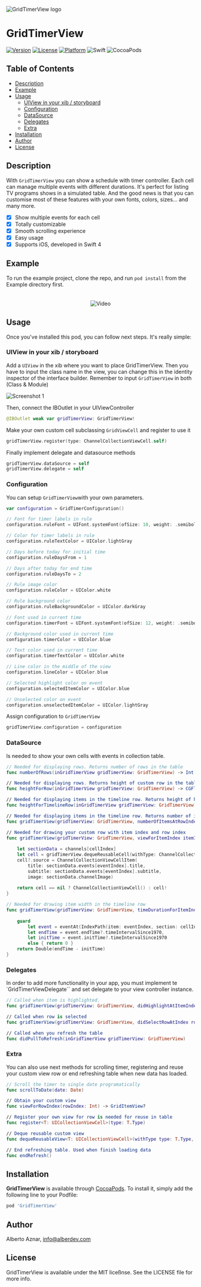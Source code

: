 ![GridTimerView logo](https://raw.githubusercontent.com/alberdev/GridTimerView/master/Images/header_GridTimerView.png)

# GridTimerView

[![Version](https://img.shields.io/cocoapods/v/GridTimerView.svg?style=flat&colorB=ED3269)](https://cocoapods.org/pods/GridTimerView)
[![License](https://img.shields.io/cocoapods/l/GridTimerView.svg?style=flat)](https://cocoapods.org/pods/GridTimerView)
[![Platform](https://img.shields.io/cocoapods/p/GridTimerView.svg?style=flat)](https://cocoapods.org/pods/GridTimerView)
![Swift](https://img.shields.io/badge/%20in-swift%204.0-orange.svg?style=flat&colorB=ED3269)
![CocoaPods](https://img.shields.io/cocoapods/dt/GridTimerView.svg?style=flat&colorB=aaaaaa)


## Table of Contents

- [Description](#description)
- [Example](#example)
- [Usage](#usage)
  - [UIView in your xib / storyboard](#uiviewinyourxib/storyboard)
  - [Configuration](#configuration)
  - [DataSource](#datasource)
  - [Delegates](#delegates)
  - [Extra](#extra)
- [Installation](#installation)
- [Author](#author)
- [License](#license)

## Description

With `GridTimerView` you can show a schedule with timer controller. Each cell can manage multiple events with different durations. It's perfect for listing TV programs shows in a simulated table. And the good news is that you can customise most of these features with your own fonts, colors, sizes... and many more.

- [x] Show multiple events for each cell
- [x] Totally customizable
- [x] Smooth scrolling experience
- [x] Easy usage
- [x] Supports iOS, developed in Swift 4

## Example

To run the example project, clone the repo, and run `pod install` from the Example directory first.

<center><img src="https://raw.githubusercontent.com/alberdev/GridTimerView/master/Images/video_1.gif" alt="Video" style="margin-top: 20px;" /></center>

## Usage

Once you've installed this pod, you can follow next steps. It's really simple:

### UIView in your xib / storyboard

Add a `UIView` in the xib where you want to place GridTimerView. Then you have to input the class name in the view, you can change this in the identity inspector of the interface builder. Remember to input `GridTimerView` in both (Class & Module)

<img src="https://raw.githubusercontent.com/alberdev/GridTimerView/master/Images/screenshot_1.png" alt="Screenshot 1" style="margin: auto" />

Then, connect the IBOutlet in your UIViewController

```swift
@IBOutlet weak var gridTimerView: GridTimerView!
```

Make your own custom cell subclassing `GridViewCell` and register to use it

```swift
gridTimerView.register(type: ChannelCollectionViewCell.self)
```

Finally implement delegate and datasource methods

```swift
gridTimerView.dataSource = self
gridTimerView.delegate = self
```


### Configuration

You can setup `GridTimerView`with your own parameters.
 
```swift
var configuration = GridTimerConfiguration()

// Font for timer labels in rule
configuration.ruleFont = UIFont.systemFont(ofSize: 10, weight: .semibold)

// Color for timer labels in rule
configuration.ruleTextColor = UIColor.lightGray

// Days before today for initial time
configuration.ruleDaysFrom = 1

// Days after today for end time
configuration.ruleDaysTo = 2

// Rule image color
configuration.ruleColor = UIColor.white

// Rule background color
configuration.ruleBackgroundColor = UIColor.darkGray

// Font used in current time
configuration.timerFont = UIFont.systemFont(ofSize: 12, weight: .semibold)

// Background color used in current time
configuration.timerColor = UIColor.blue

// Text color used in current time
configuration.timerTextColor = UIColor.white

// Line color in the middle of the view
configuration.lineColor = UIColor.blue

// Selected highlight color on event
configuration.selectedItemColor = UIColor.blue

// Unselected color on event
configuration.unselectedItemColor = UIColor.lightGray
```

Assign configuration to `GridTimerView`

```swift
gridTimerView.configuration = configuration
```

### DataSource

Is needed to show your own cells with events in collection table.

```swift
// Needed for displaying rows. Returns number of rows in the table
func numberOfRows(inGridTimerView gridTimerView: GridTimerView) -> Int 

// Needed for displaying rows. Returns height of custom row in the table
func heightForRow(inGridTimerView gridTimerView: GridTimerView) -> CGFloat 

// Needed for displaying items in the timeline row. Returns height of highlighted items
func heightForTimelineRow(inGridTimerView gridTimerView: GridTimerView) -> CGFloat 

// Needed for displaying items in the timeline row. Returns number of items in row
func gridTimerView(gridTimerView: GridTimerView, numberOfItemsAtRowIndex rowIndex: Int) -> Int 

// Needed for drawing your custom row with item index and row index
func gridTimerView(gridTimerView: GridTimerView, viewForItemIndex itemIndex: Int, inRowIndex rowIndex: Int) -> GridViewCell? {
           
    let sectionData = channels[cellIndex]
    let cell = gridTimerView.dequeReusableCell(withType: ChannelCollectionViewCell.self, forCellIndex: cellIndex)
    cell?.source = ChannelCollectionViewCellItem(
        title: sectionData.events[eventIndex].title,
        subtitle: sectionData.events[eventIndex].subtitle,
        image: sectionData.channelImage)
    
    return cell == nil ? ChannelCollectionViewCell() : cell!
}

// Needed for drawing item width in the timeline row
func gridTimerView(gridTimerView: GridTimerView, timeDurationForItemIndex itemIndex: Int, inRowIndex rowIndex: Int) -> Double? {
        
    guard
        let event = eventAt(IndexPath(item: eventIndex, section: cellIndex)),
        let endTime = event.endTime?.timeIntervalSince1970,
        let initTime = event.initTime?.timeIntervalSince1970
        else { return 0 }
    return Double(endTime - initTime)
}
```

### Delegates

In order to add more functionality in your app, you must implement te `GridTimerViewDelegate`` and set delegate to your view controller instance.

```swift
// Called when item is highlighted. 
func gridTimerView(gridTimerView: GridTimerView, didHighlightAtItemIndex itemIndex: Int, inRowIndex rowIndex: Int)

// Called when row is selected
func gridTimerView(gridTimerView: GridTimerView, didSelectRowAtIndex rowIndex: Int)

// Called when you refresh the table
func didPullToRefresh(inGridTimerView gridTimerView: GridTimerView)
```

### Extra

You can also use next methods for scrolling timer, registering and reuse your custom view row or end refreshing table when new data has loaded.

```swift
// Scroll the timer to single date programatically
func scrollToDate(date: Date)

// Obtain your custom view
func viewForRowIndex(rowIndex: Int) -> GridItemView?

// Register your own view for row is needed for reuse in table
func register<T: UICollectionViewCell>(type: T.Type) 

// Deque reusable custom view
func dequeReusableView<T: UICollectionViewCell>(withType type: T.Type, forRowIndex rowIndex: Int) -> T? 

// End refreshing table. Used when finish loading data
func endRefresh() 
```


## Installation

**GridTimerView** is available through [CocoaPods](https://cocoapods.org). To install
it, simply add the following line to your Podfile:

```ruby
pod 'GridTimerView'
```

## Author

Alberto Aznar, info@alberdev.com

## License

GridTimerView is available under the MIT liceßnse. See the LICENSE file for more info.
